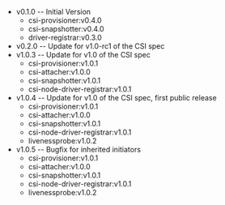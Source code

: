 * v0.1.0 -- Initial Version
  * csi-provisioner:v0.4.0
  * csi-snapshotter:v0.4.0
  * driver-registrar:v0.3.0
* v0.2.0 -- Update for v1.0-rc1 of the CSI spec
* v1.0.3 -- Update for v1.0 of the CSI spec
  * csi-provisioner:v1.0.1
  * csi-attacher:v1.0.0
  * csi-snapshotter:v1.0.1
  * csi-node-driver-registrar:v1.0.1
* v1.0.4 -- Update for v1.0 of the CSI spec, first public release
  * csi-provisioner:v1.0.1
  * csi-attacher:v1.0.0
  * csi-snapshotter:v1.0.1
  * csi-node-driver-registrar:v1.0.1
  * livenessprobe:v1.0.2
* v1.0.5 -- Bugfix for inherited initiators
  * csi-provisioner:v1.0.1
  * csi-attacher:v1.0.0
  * csi-snapshotter:v1.0.1
  * csi-node-driver-registrar:v1.0.1
  * livenessprobe:v1.0.2
